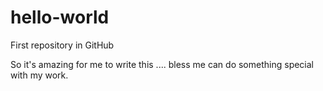 # hello-world
First  repository in GitHub

So it's amazing for me to write this ....
bless me can do something special with my work.
